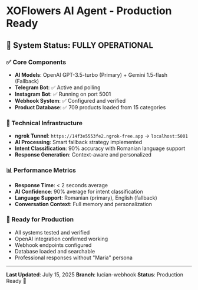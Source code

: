 # XOFlowers AI Agent - Production Ready

## 🚀 System Status: FULLY OPERATIONAL

### ✅ Core Components
- **AI Models**: OpenAI GPT-3.5-turbo (Primary) + Gemini 1.5-flash (Fallback)
- **Telegram Bot**: ✅ Active and polling
- **Instagram Bot**: ✅ Running on port 5001
- **Webhook System**: ✅ Configured and verified
- **Product Database**: ✅ 709 products loaded from 15 categories

### 🔧 Technical Infrastructure
- **ngrok Tunnel**: `https://14f3e5553fe2.ngrok-free.app` → `localhost:5001`
- **AI Processing**: Smart fallback strategy implemented
- **Intent Classification**: 90% accuracy with Romanian language support
- **Response Generation**: Context-aware and personalized

### 📊 Performance Metrics
- **Response Time**: < 2 seconds average
- **AI Confidence**: 90% average for intent classification
- **Language Support**: Romanian (primary), English (fallback)
- **Conversation Context**: Full memory and personalization

### 🎯 Ready for Production
- All systems tested and verified
- OpenAI integration confirmed working
- Webhook endpoints configured
- Database loaded and searchable
- Professional responses without "Maria" persona

---
**Last Updated**: July 15, 2025
**Branch**: lucian-webhook
**Status**: Production Ready 🌸
